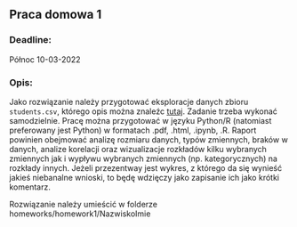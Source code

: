 ## Praca domowa 1

### Deadline: 
Północ 10-03-2022

### Opis: 
Jako rozwiązanie należy przygotować eksploracje danych zbioru `students.csv`, którego opis można znaleźc [tutaj](https://www.kaggle.com/uciml/student-alcohol-consumption). Zadanie trzeba wykonać samodzielnie. Pracę można przygotować w języku Python/R (natomiast preferowany jest Python) w formatach .pdf, .html, .ipynb, .R. Raport powinien obejmować analizę rozmiaru danych, typów zmiennych, braków w danych, analize korelacji oraz wizualizacje rozkładów kilku wybranych zmiennych jak i wypływu wybranych zmiennych (np. kategorycznych) na rozkłady innych. Jeżeli przezentway jest wykres, z którego da się wynieść jakieś niebanalne wnioski, to będę wdzięczy jako zapisanie ich jako krótki komentarz.

Rozwiązanie należy umieścić w folderze homeworks/homework1/NazwiskoImie